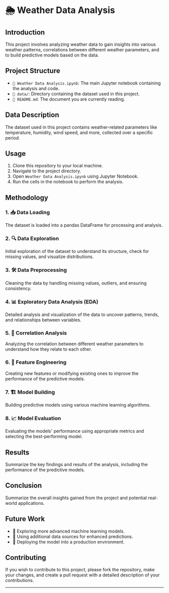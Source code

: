 # 🌦️ Weather Data Analysis

## Introduction
This project involves analyzing weather data to gain insights into various weather patterns, correlations between different weather parameters, and to build predictive models based on the data.

## Project Structure
- `📓 Weather Data Analysis.ipynb`: The main Jupyter notebook containing the analysis and code.
- `📁 data/`: Directory containing the dataset used in this project.
- `📄 README.md`: The document you are currently reading.

## Data Description
The dataset used in this project contains weather-related parameters like temperature, humidity, wind speed, and more, collected over a specific period.

## Usage
1. Clone this repository to your local machine.
2. Navigate to the project directory.
3. Open `Weather Data Analysis.ipynb` using Jupyter Notebook.
4. Run the cells in the notebook to perform the analysis.

## Methodology

### 1. 📥 Data Loading
The dataset is loaded into a pandas DataFrame for processing and analysis.

### 2. 🔍 Data Exploration
Initial exploration of the dataset to understand its structure, check for missing values, and visualize distributions.

### 3. 🛠️ Data Preprocessing
Cleaning the data by handling missing values, outliers, and ensuring consistency.

### 4. 📊 Exploratory Data Analysis (EDA)
Detailed analysis and visualization of the data to uncover patterns, trends, and relationships between variables.

### 5. 🔗 Correlation Analysis
Analyzing the correlation between different weather parameters to understand how they relate to each other.

### 6. 🔧 Feature Engineering
Creating new features or modifying existing ones to improve the performance of the predictive models.

### 7. 🏗️ Model Building
Building predictive models using various machine learning algorithms.

### 8. 📈 Model Evaluation
Evaluating the models' performance using appropriate metrics and selecting the best-performing model.

## Results
Summarize the key findings and results of the analysis, including the performance of the predictive models.

## Conclusion
Summarize the overall insights gained from the project and potential real-world applications.

## Future Work
- 🔮 Exploring more advanced machine learning models.
- 🔄 Using additional data sources for enhanced predictions.
- 🚀 Deploying the model into a production environment.

## Contributing
If you wish to contribute to this project, please fork the repository, make your changes, and create a pull request with a detailed description of your contributions.

---
